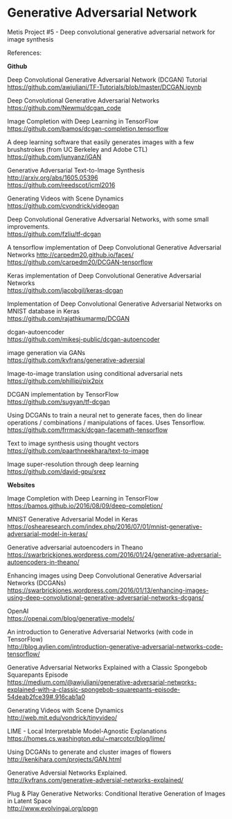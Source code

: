 # Generative Adversarial Network
Metis Project #5 - Deep convolutional generative adversarial network for image synthesis
 
References: 

__Github__

Deep Convolutional Generative Adversarial Network (DCGAN) Tutorial  
https://github.com/awjuliani/TF-Tutorials/blob/master/DCGAN.ipynb

Deep Convolutional Generative Adversarial Networks   
https://github.com/Newmu/dcgan_code

Image Completion with Deep Learning in TensorFlow  
https://github.com/bamos/dcgan-completion.tensorflow

A deep learning software that easily generates images with a few brushstrokes (from UC Berkeley and Adobe CTL)  
https://github.com/junyanz/iGAN

Generative Adversarial Text-to-Image Synthesis http://arxiv.org/abs/1605.05396  
https://github.com/reedscot/icml2016

Generating Videos with Scene Dynamics  
https://github.com/cvondrick/videogan

Deep Convolutional Generative Adversarial Networks, with some small improvements.  
https://github.com/fzliu/tf-dcgan

A tensorflow implementation of Deep Convolutional Generative Adversarial Networks http://carpedm20.github.io/faces/  
https://github.com/carpedm20/DCGAN-tensorflow

Keras implementation of Deep Convolutional Generative Adversarial Networks  
https://github.com/jacobgil/keras-dcgan

Implementation of Deep Convolutional Generative Adversarial Networks on MNIST database in Keras  
https://github.com/rajathkumarmp/DCGAN

dcgan-autoencoder  
https://github.com/mikesj-public/dcgan-autoencoder

image generation via GANs  
https://github.com/kvfrans/generative-adversial

Image-to-image translation using conditional adversarial nets  
https://github.com/phillipi/pix2pix

DCGAN implementation by TensorFlow  
https://github.com/sugyan/tf-dcgan

Using DCGANs to train a neural net to generate faces, then do linear operations / combinations / manipulations of faces. Uses Tensorflow.  
https://github.com/frrmack/dcgan-facemath-tensorflow
 
Text to image synthesis using thought vectors  
https://github.com/paarthneekhara/text-to-image

Image super-resolution through deep learning  
https://github.com/david-gpu/srez  


__Websites__

Image Completion with Deep Learning in TensorFlow  
https://bamos.github.io/2016/08/09/deep-completion/

MNIST Generative Adversarial Model in Keras  
https://oshearesearch.com/index.php/2016/07/01/mnist-generative-adversarial-model-in-keras/

Generative adversarial autoencoders in Theano  
https://swarbrickjones.wordpress.com/2016/01/24/generative-adversarial-autoencoders-in-theano/

Enhancing images using Deep Convolutional Generative Adversarial Networks (DCGANs)  
https://swarbrickjones.wordpress.com/2016/01/13/enhancing-images-using-deep-convolutional-generative-adversarial-networks-dcgans/

OpenAI  
https://openai.com/blog/generative-models/

An introduction to Generative Adversarial Networks (with code in TensorFlow)  
http://blog.aylien.com/introduction-generative-adversarial-networks-code-tensorflow/

Generative Adversarial Networks Explained with a Classic Spongebob Squarepants Episode  
https://medium.com/@awjuliani/generative-adversarial-networks-explained-with-a-classic-spongebob-squarepants-episode-54deab2fce39#.916cab1a0

Generating Videos with Scene Dynamics  
http://web.mit.edu/vondrick/tinyvideo/

LIME - Local Interpretable Model-Agnostic Explanations  
https://homes.cs.washington.edu/~marcotcr/blog/lime/

Using DCGANs to generate and cluster images of flowers   
http://kenkihara.com/projects/GAN.html

Generative Adversial Networks Explained.  
http://kvfrans.com/generative-adversial-networks-explained/

Plug & Play Generative Networks: Conditional Iterative Generation of Images in Latent Space   
http://www.evolvingai.org/ppgn
